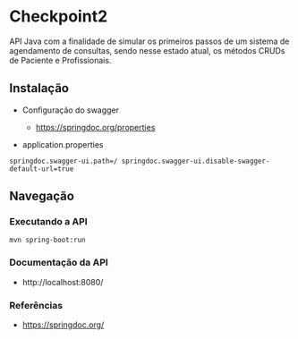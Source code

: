 
# Checkpoint2
API Java com a finalidade de simular os primeiros passos de um sistema de agendamento de consultas, sendo nesse estado atual, os métodos CRUDs de  Paciente e Profissionais.


## Instalação

- Configuração do swagger
  - https://springdoc.org/properties

- application.properties
```  
springdoc.swagger-ui.path=/ springdoc.swagger-ui.disable-swagger-default-url=true  
```    
## Navegação
### Executando a API

```  
mvn spring-boot:run  
```  
### Documentação da API
- http://localhost:8080/

### Referências
- https://springdoc.org/